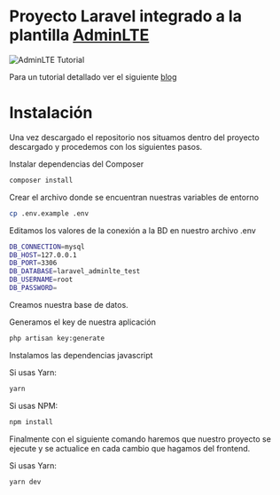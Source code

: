 # Proyecto Laravel integrado a la plantilla [AdminLTE](https://adminlte.io/)

![AdminLTE Tutorial](https://laraveleando.dev/storage/kDtFD0AxxhTIGunIHjG4J5AlO8GXTo-metaNC4gSW50ZWdyYSBsYSBwbGFudGlsbGEgQWRtaW5MVEUgYSBMYXJhdmVsIDkucG5n-.png)

Para un tutorial detallado ver el siguiente [blog](https://laraveleando.dev/posts/integrar-una-plantilla-adminlte-en-laravel-9)

# Instalación
Una vez descargado el repositorio nos situamos dentro del proyecto descargado y procedemos con los siguientes pasos.

Instalar dependencias del Composer

```bash
composer install
```
Crear el archivo donde se encuentran nuestras variables de entorno

```bash
cp .env.example .env
```

Editamos los valores de la conexión a la BD en nuestro archivo .env
```bash
DB_CONNECTION=mysql
DB_HOST=127.0.0.1
DB_PORT=3306
DB_DATABASE=laravel_adminlte_test
DB_USERNAME=root
DB_PASSWORD=
```

Creamos nuestra base de datos.

Generamos el key de nuestra aplicación
```bash
php artisan key:generate
````

Instalamos las dependencias javascript

Si usas Yarn:
```bash
yarn 
```

Si usas NPM:
```bash
npm install
```

Finalmente con el siguiente comando haremos que nuestro proyecto se ejecute y se actualice en cada cambio que hagamos del frontend.

Si usas Yarn:
```bash
yarn dev
```
